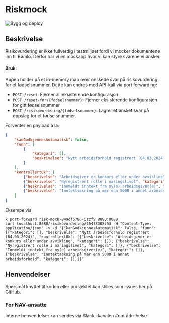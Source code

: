 # Riskmock
![Bygg og deploy](https://github.com/navikt/helse-sparkel-institusjonsopphold/workflows/Bygg%20og%20deploy/badge.svg)

## Beskrivelse
Risikovurdering er ikke fullverdig i testmiljøet fordi vi mocker dokumentene inn til Bømlo. Derfor har vi en mockapp
hvor vi kan styre svarene vi ønsker.

#### Bruk:
Appen holder på et in-memory map over ønskede svar på risikovurdering for et fødselsnummer. Dette kan endres med API-kall via port forwarding:
- `POST /reset`: Fjerner all eksisterende konfigurasjon
- `POST /reset-fnr/{fødselsnummer}`: Fjerner eksisterende konfigurasjon for gitt fødselsnummer
- `POST /risikovurdering/{fødselsnummer}`: Lagrer et ønsket svar på oppslag for et fødselsnummer.

Forventer en payload à la:
```json
{
    "kanGodkjennesAutomatisk": false,
    "funn": [
        {
            "kategori": [],
            "beskrivelse": "Nytt arbeidsforhold registrert (04.03.2024)"
        }
    ],
    "kontrollertOk": [
        {"beskrivelse": "Arbeidsgiver er konkurs eller under avvikling", "kategori": []},
        {"beskrivelse": "Nyregistrert rolle i næringslivet", "kategori": []},
        {"beskrivelse": "Innmeldt inntekt fra ny(e) arbeidsgiver(e)", "kategori": []},
        {"beskrivelse": "Inntektsøkning på mer enn 5000 i annet arbeidsforhold", "kategori": []}
    ]
}
```

Eksempelvis:
```shell
k port-forward risk-mock-849df5786-5zzf9 8080:8080
curl localhost:8080/risikovurdering/15478308253 -H "Content-Type: application/json" -v -d '{"kanGodkjennesAutomatisk": false, "funn": [{"kategori": [], "beskrivelse": "Nytt arbeidsforhold registrert (04.03.2024)", "kontrollertOk": [{"beskrivelse": "Arbeidsgiver er konkurs eller under avvikling", "kategori": []}, {"beskrivelse": "Nyregistrert rolle i næringslivet", "kategori": []}, {"beskrivelse": "Innmeldt inntekt fra ny(e) arbeidsgiver(e)", "kategori": []}, {"beskrivelse": "Inntektsøkning på mer enn 5000 i annet arbeidsforhold", "kategori": []}]}'
```

## Henvendelser
Spørsmål knyttet til koden eller prosjektet kan stilles som issues her på GitHub.

### For NAV-ansatte
Interne henvendelser kan sendes via Slack i kanalen #område-helse.
